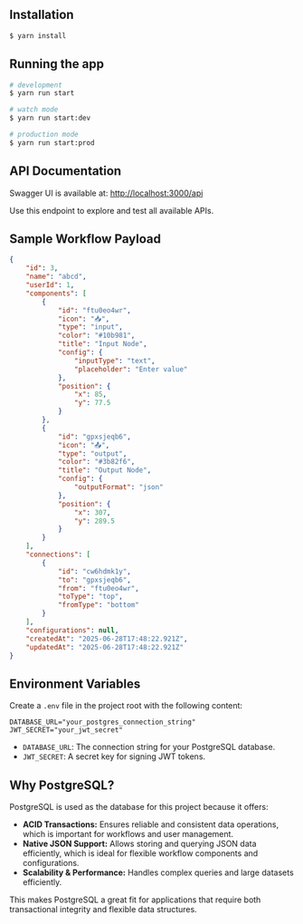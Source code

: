 ## Installation

```bash
$ yarn install
```

## Running the app

```bash
# development
$ yarn run start

# watch mode
$ yarn run start:dev

# production mode
$ yarn run start:prod
```



## API Documentation

Swagger UI is available at: [http://localhost:3000/api](http://localhost:3000/api)

Use this endpoint to explore and test all available APIs.



## Sample Workflow Payload

```json
{
    "id": 3,
    "name": "abcd",
    "userId": 1,
    "components": [
        {
            "id": "ftu0eo4wr",
            "icon": "📥",
            "type": "input",
            "color": "#10b981",
            "title": "Input Node",
            "config": {
                "inputType": "text",
                "placeholder": "Enter value"
            },
            "position": {
                "x": 85,
                "y": 77.5
            }
        },
        {
            "id": "gpxsjeqb6",
            "icon": "📤",
            "type": "output",
            "color": "#3b82f6",
            "title": "Output Node",
            "config": {
                "outputFormat": "json"
            },
            "position": {
                "x": 307,
                "y": 289.5
            }
        }
    ],
    "connections": [
        {
            "id": "cw6hdmk1y",
            "to": "gpxsjeqb6",
            "from": "ftu0eo4wr",
            "toType": "top",
            "fromType": "bottom"
        }
    ],
    "configurations": null,
    "createdAt": "2025-06-28T17:48:22.921Z",
    "updatedAt": "2025-06-28T17:48:22.921Z"
}
```

## Environment Variables

Create a `.env` file in the project root with the following content:

```env
DATABASE_URL="your_postgres_connection_string"
JWT_SECRET="your_jwt_secret"
```

- `DATABASE_URL`: The connection string for your PostgreSQL database.
- `JWT_SECRET`: A secret key for signing JWT tokens.

## Why PostgreSQL?

PostgreSQL is used as the database for this project because it offers:

- **ACID Transactions:** Ensures reliable and consistent data operations, which is important for workflows and user management.
- **Native JSON Support:** Allows storing and querying JSON data efficiently, which is ideal for flexible workflow components and configurations.
- **Scalability & Performance:** Handles complex queries and large datasets efficiently.

This makes PostgreSQL a great fit for applications that require both transactional integrity and flexible data structures.
